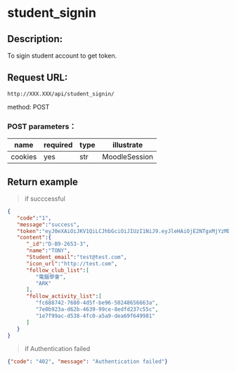 # student_signin
## Description:
 To sigin student account to get token.

## Request URL:
`http://XXX.XXX/api/student_signin/`

method: POST

### POST parameters：
|name     |required|type| illustrate    |
|---------|--------|----|---------------|
|cookies  |yes     |str | MoodleSession |

## Return example
> if succcessful
```json
{
   "code":"1",
   "message":"success",
   "token":"eyJ0eXAiOiJKV1QiLCJhbGciOiJIUzI1NiJ9.eyJleHAiOjE2NTgxMjYzMDEsImlzcyI6IkFSSyIsInN1YiI6IkQtQjktMjY1My0zIiwibmFtZSI6Ilx1OGIxZFx1NWI1MFx1NjA0NiIsImlhdCI6MTY1ODEyNDUwMX0.nnBszOUKESPgvOOR06waOqVDEVEBTCmQPxdNtbr9lyE",
   "content":{
      "_id":"D-B9-2653-3",
      "name":"TONY",
      "Student_email":"test@test.com",
      "icon_url":"http://test.com",
      "follow_club_list":[
         "電腦學會",
         "ARK"
      ],
      "follow_activity_list":[
         "fc688742-7680-4d5f-be96-50248656663a",
         "7e0b923a-d62b-4639-99ce-8edfd237c55c",
         "1e7f99ac-d538-4fc0-a5a9-dea69f649981"
      ]
   }
}
```

> if Authentication failed
```json
{"code": "402", "message": "Authentication failed"}
```